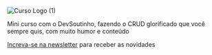 ![Curso Logo (1)](https://user-images.githubusercontent.com/13791385/219491917-1a378a81-6794-4b21-95ff-c712efa2f904.png)


Mini curso com o DevSoutinho, fazendo o CRUD glorificado que você sempre quis, com muito humor e conteúdo

[Increva-se na newsletter](https://crudcomqualidade.io) para receber as novidades
